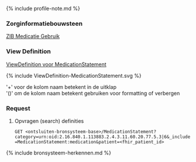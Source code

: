 {% include profile-note.md %}

### Zorginformatiebouwsteen

[ZIB Medicatie Gebruik](https://zibs.nl/wiki/MedicatieGebruik2-v1.0.1(2017NL))

### View Definition

[ViewDefinition voor MedicationStatement](ViewDefinition-MedicationStatement.json)

<div>
{% include ViewDefinition-MedicationStatement.svg %}
</div>

'+' voor de kolom naam betekent in de uitklap<br/>
'()' om de kolom naam betekent gebruiken voor formatting of verbergen

### Request

1. Opvragen (search) definities

    `GET <ontsluiten-bronsysteem-base>/MedicationStatement?category=urn:oid:2.16.840.1.113883.2.4.3.11.60.20.77.5.3|6&_include=MedicationStatement:medication&patient=<fhir_patient_id>`

{% include bronsysteem-herkennen.md %}